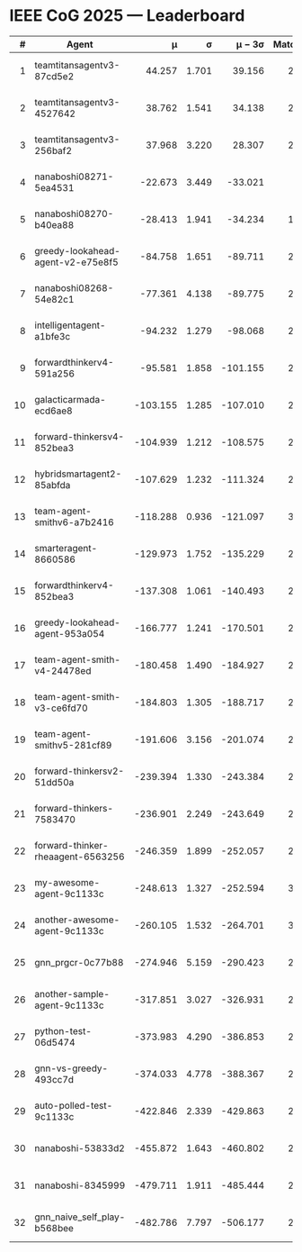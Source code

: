 # IEEE CoG 2025 — Leaderboard

| # | Agent | μ | σ | μ − 3σ | Matches | Updated |
|---:|---|---:|---:|---:|---:|---|
| 1 | teamtitansagentv3-87cd5e2 | 44.257 | 1.701 | 39.156 | 2640 | 2025-08-27 17:53 |
| 2 | teamtitansagentv3-4527642 | 38.762 | 1.541 | 34.138 | 2480 | 2025-08-27 17:53 |
| 3 | teamtitansagentv3-256baf2 | 37.968 | 3.220 | 28.307 | 2640 | 2025-08-27 17:53 |
| 4 | nanaboshi08271-5ea4531 | -22.673 | 3.449 | -33.021 | 840 | 2025-08-27 17:53 |
| 5 | nanaboshi08270-b40ea88 | -28.413 | 1.941 | -34.234 | 1518 | 2025-08-27 17:53 |
| 6 | greedy-lookahead-agent-v2-e75e8f5 | -84.758 | 1.651 | -89.711 | 2358 | 2025-08-27 17:53 |
| 7 | nanaboshi08268-54e82c1 | -77.361 | 4.138 | -89.775 | 2338 | 2025-08-27 17:53 |
| 8 | intelligentagent-a1bfe3c | -94.232 | 1.279 | -98.068 | 2376 | 2025-08-27 17:53 |
| 9 | forwardthinkerv4-591a256 | -95.581 | 1.858 | -101.155 | 2113 | 2025-08-27 17:53 |
| 10 | galacticarmada-ecd6ae8 | -103.155 | 1.285 | -107.010 | 2420 | 2025-08-27 17:53 |
| 11 | forward-thinkersv4-852bea3 | -104.939 | 1.212 | -108.575 | 2344 | 2025-08-27 17:53 |
| 12 | hybridsmartagent2-85abfda | -107.629 | 1.232 | -111.324 | 2222 | 2025-08-27 17:53 |
| 13 | team-agent-smithv6-a7b2416 | -118.288 | 0.936 | -121.097 | 3080 | 2025-08-27 17:53 |
| 14 | smarteragent-8660586 | -129.973 | 1.752 | -135.229 | 2244 | 2025-08-27 17:53 |
| 15 | forwardthinkerv4-852bea3 | -137.308 | 1.061 | -140.493 | 2047 | 2025-08-27 17:53 |
| 16 | greedy-lookahead-agent-953a054 | -166.777 | 1.241 | -170.501 | 2558 | 2025-08-27 17:53 |
| 17 | team-agent-smith-v4-24478ed | -180.458 | 1.490 | -184.927 | 2680 | 2025-08-27 17:53 |
| 18 | team-agent-smith-v3-ce6fd70 | -184.803 | 1.305 | -188.717 | 2660 | 2025-08-27 17:53 |
| 19 | team-agent-smithv5-281cf89 | -191.606 | 3.156 | -201.074 | 2760 | 2025-08-27 17:53 |
| 20 | forward-thinkersv2-51dd50a | -239.394 | 1.330 | -243.384 | 2966 | 2025-08-27 17:53 |
| 21 | forward-thinkers-7583470 | -236.901 | 2.249 | -243.649 | 2780 | 2025-08-27 17:53 |
| 22 | forward-thinker-rheaagent-6563256 | -246.359 | 1.899 | -252.057 | 2666 | 2025-08-27 17:53 |
| 23 | my-awesome-agent-9c1133c | -248.613 | 1.327 | -252.594 | 3360 | 2025-08-27 17:53 |
| 24 | another-awesome-agent-9c1133c | -260.105 | 1.532 | -264.701 | 3060 | 2025-08-27 17:53 |
| 25 | gnn_prgcr-0c77b88 | -274.946 | 5.159 | -290.423 | 2240 | 2025-08-27 17:53 |
| 26 | another-sample-agent-9c1133c | -317.851 | 3.027 | -326.931 | 2800 | 2025-08-27 17:53 |
| 27 | python-test-06d5474 | -373.983 | 4.290 | -386.853 | 2170 | 2025-08-27 17:53 |
| 28 | gnn-vs-greedy-493cc7d | -374.033 | 4.778 | -388.367 | 2420 | 2025-08-27 17:53 |
| 29 | auto-polled-test-9c1133c | -422.846 | 2.339 | -429.863 | 2240 | 2025-08-27 17:53 |
| 30 | nanaboshi-53833d2 | -455.872 | 1.643 | -460.802 | 2320 | 2025-08-27 17:53 |
| 31 | nanaboshi-8345999 | -479.711 | 1.911 | -485.444 | 2590 | 2025-08-27 17:53 |
| 32 | gnn_naive_self_play-b568bee | -482.786 | 7.797 | -506.177 | 2000 | 2025-08-27 17:53 |
